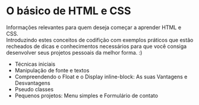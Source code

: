 # O básico de HTML e CSS 
 Informações relevantes para quem deseja começar a aprender HTML  e CSS.
</br>
 Introduzindo estes conceitos de codifição com exemplos práticos que estão recheados de dicas e conhecimentos necessários para que você consiga desenvolver seus projetos pessoais da melhor forma. :)
 
 <ul>
 	<li>Técnicas iniciais</li>
 	<li>Manipulação de fonte e textos</li>
 	<li>Compreendendo o Float e o Display inline-block: As suas Vantagens e Desvantagens</li>
 	<li>Pseudo classes</li>
 	<li>Pequenos projetos: Menu simples e Formulário de contato</li>
 </ul>
